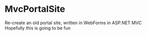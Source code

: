 # MvcPortalSite
Re-create an old portal site, written in WebForms in ASP.NET MVC
Hopefully this is going to be fun
